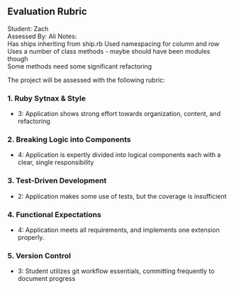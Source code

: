 ## Evaluation Rubric

Student:  Zach  
Assessed By: Ali
Notes:  
Has ships inheriting from ship.rb
Used namespacing for column and row
Uses a number of class methods - maybe should have been modules though  
Some methods need some significant refactoring

The project will be assessed with the following rubric:

### 1. Ruby Sytnax & Style

* 3:  Application shows strong effort towards organization, content, and refactoring

### 2. Breaking Logic into Components

* 4: Application is expertly divided into logical components each with a clear, single responsibility

### 3. Test-Driven Development

* 2: Application makes some use of tests, but the coverage is insufficient

### 4. Functional Expectations

* 4: Application meets all requirements, and implements one extension properly.

### 5. Version Control

* 3: Student utilizes git workflow essentials, committing frequently to document progress

